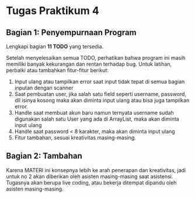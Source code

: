 # Tugas Praktikum 4

## Bagian 1: Penyempurnaan Program

Lengkapi bagian **11 TODO** yang tersedia.

Setelah menyelesaikan semua TODO, perhatikan bahwa program ini masih memiliki banyak kekurangan dan rentan terhadap bug. Untuk latihan, perbaiki atau tambahkan fitur-fitur berikut:

1.	Input ulang atau tampilkan error saat input tidak tepat di semua bagian inputan dengan scanner
2.	Saat pembuatan user, jika salah satu field seperti username, password, dll isinya kosong maka akan diminta input ulang atau bisa juga tampilkan error.
3.	Handle saat membuat akun baru namun ternyata username sudah digunakan salah satu User yang ada di ArrayList<User>, maka akan diminta input ulang
4.	Handle saat password < 8 karakter, maka akan diminta input ulang
5.	Fitur tambahan, sesuai kreativitas masing-masing.


## Bagian 2: Tambahan

Karena MATERI ini konsepnya lebih ke arah penerapan dan kreativitas, jadi untuk no 2 akan diberikan oleh asisten masing-masing saat asistensi. Tugasnya akan berupa live coding, atau bekerja ditempat dipandu oleh asisten masing-masing.